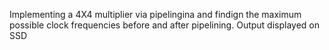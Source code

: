 Implementing a 4X4 multiplier via pipelingina and findign the maximum possible clock frequencies before and after pipelining.
Output displayed on SSD

